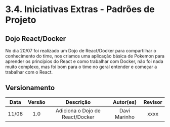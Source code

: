 # 3.4. Iniciativas Extras - Padrões de Projeto

## Dojo React/Docker

No dia 20/07 foi realizado um Dojo de React/Docker para compartilhar o conhecimento do time, nos criamos uma aplicação básica de Pokemon para aprender os princípios do React e como trabalhar com Docker, não foi nada muito complexo, mas foi bom para o time no geral entender e começar a trabalhar com o React.



## Versionamento

| Data |Versão| Descrição | Autor(es) | Revisor |
|:----:|:----:|:---------:|:-----:|:-----:|
| 11/08 |  1.0  | Adiciona o Dojo de React/Docker | Davi Marinho | xxxx |